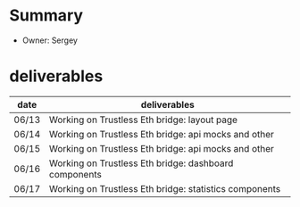 # Summary
* Owner: Sergey

# deliverables
| date  | deliverables |
|--- | ---|
| 06/13  | Working on Trustless Eth bridge: layout page |
| 06/14  | Working on Trustless Eth bridge: api mocks and other |
| 06/15  | Working on Trustless Eth bridge: api mocks and other |
| 06/16  | Working on Trustless Eth bridge: dashboard components |
| 06/17  | Working on Trustless Eth bridge: statistics components |